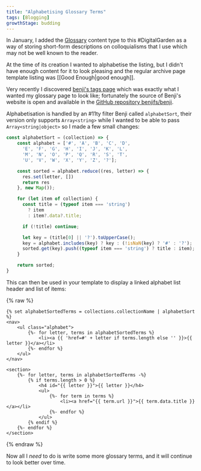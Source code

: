 ```yaml
---
title: "Alphabetising Glossary Terms"
tags: [Blogging]
growthStage: budding
---
```


In January, I added the [Glossary](/glossary/) content type to this #DigitalGarden as a way of storing short-form descriptions on colloquialisms that I use which may not be well known to the reader.

At the time of its creation I wanted to alphabetise the listing, but I didn't have enough content for it to look pleasing and the regular archive page template listing was [[Good Enough|good enough]].

Very recently I discovered [benji's tags page](https://www.benji.dog/tags/) which was exactly what I wanted my glossary page to look like; fortunately the source of Benji's website is open and available in the [GitHub repository benjifs/benji](https://github.com/benjifs/benji).

Alphabetisation is handled by an #11ty filter Benji called `alphabetSort`, their version only supports `Array<string>` while I wanted to be able to pass `Array<string|object>` so I made a few small changes:

```js
const alphabetSort = (collection) => {
    const alphabet = ['#', 'A', 'B', 'C', 'D',
      'E', 'F', 'G', 'H', 'I', 'J', 'K', 'L',
      'M', 'N', 'O', 'P', 'Q', 'R', 'S', 'T',
      'U', 'V', 'W', 'X', 'Y', 'Z', '?'];

    const sorted = alphabet.reduce((res, letter) => {
      res.set(letter, [])
      return res
    }, new Map());

    for (let item of collection) {
      const title = (typeof item === 'string')
        ? item
        : item?.data?.title;

      if (!title) continue;

      let key = (title[0] || '?').toUpperCase();
      key = alphabet.includes(key) ? key : (!isNaN(key) ? '#' : '?');
      sorted.get(key).push((typeof item === 'string') ? title : item);
    }

    return sorted;
}
```

This can then be used in your template to display a linked alphabet list header and list of items:

{% raw %}
```nunjucks
{% set alphabetSortedTerms = collections.collectionName | alphabetSort %}
<nav>
    <ul class="alphabet">
        {%- for letter, terms in alphabetSortedTerms %}
            <li><a {{ 'href=#' + letter if terms.length else '' }}>{{ letter }}</a></li>
        {%- endfor %}
    </ul>
</nav>

<section>
    {%- for letter, terms in alphabetSortedTerms -%}
        {% if terms.length > 0 %}
            <h4 id="{{ letter }}">{{ letter }}</h4>
            <ul>
                {%- for term in terms %}
                    <li><a href="{{ term.url }}">{{ term.data.title }}</a></li>
                {%- endfor %}
            </ul>
        {% endif %}
    {%- endfor %}
</section>
```
{% endraw %}

Now all I *need* to do is write some more glossary terms, and it will continue to look better over time.